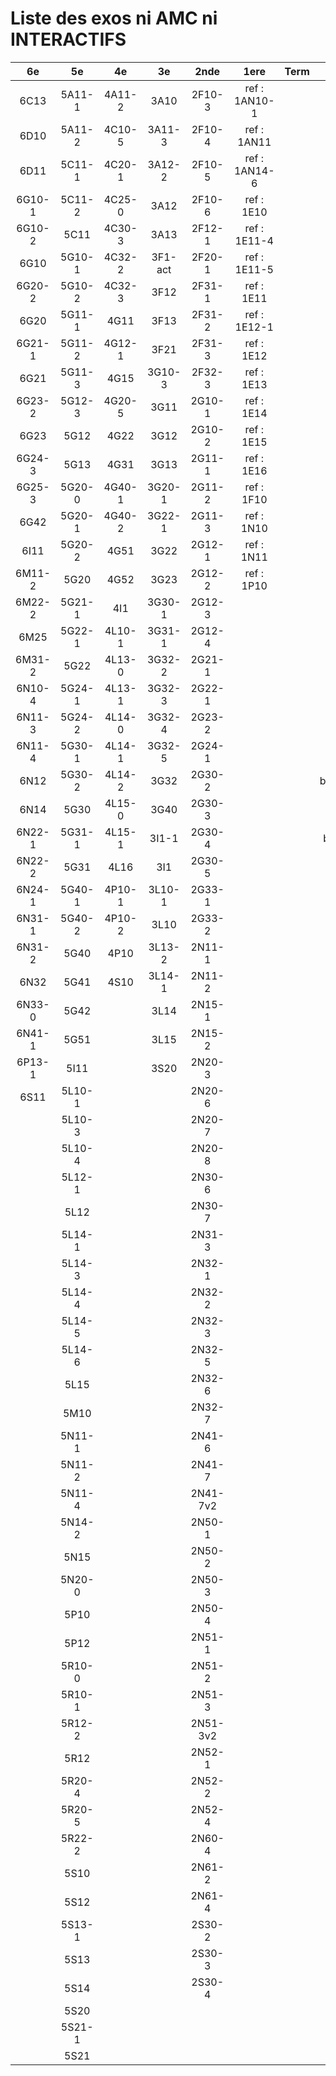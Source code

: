 # Liste des exos ni AMC ni INTERACTIFS

|6e|5e|4e|3e|2nde|1ere|Term|Reste|
|:-:|:-:|:-:|:-:|:-:|:-:|:-:|:-:|
|6C13|5A11-1|4A11-2|3A10|2F10-3|ref : 1AN10-1||MG32_3F13|
|6D10|5A11-2|4C10-5|3A11-3|2F10-4|ref : 1AN11||beta2F31|
|6D11|5C11-1|4C20-1|3A12-2|2F10-5|ref : 1AN14-6||beta3F23|
|6G10-1|5C11-2|4C25-0|3A12|2F10-6|ref : 1E10||beta3G15|
|6G10-2|5C11|4C30-3|3A13|2F12-1|ref : 1E11-4||beta3G41|
|6G10|5G10-1|4C32-2|3F1-act|2F20-1|ref : 1E11-5||beta3S20-1|
|6G20-2|5G10-2|4C32-3|3F12|2F31-1|ref : 1E11||beta3s21|
|6G20|5G11-1|4G11|3F13|2F31-2|ref : 1E12-1||beta4C31|
|6G21-1|5G11-2|4G12-1|3F21|2F31-3|ref : 1E12||beta4G20-3|
|6G21|5G11-3|4G15|3G10-3|2F32-3|ref : 1E13||beta4G20-4|
|6G23-2|5G12-3|4G20-5|3G11|2G10-1|ref : 1E14||beta5G30-2|
|6G23|5G12|4G22|3G12|2G10-2|ref : 1E15||beta6C33-1|
|6G24-3|5G13|4G31|3G13|2G11-1|ref : 1E16||beta6test2|
|6G25-3|5G20-0|4G40-1|3G20-1|2G11-2|ref : 1F10||beta6test2021|
|6G42|5G20-1|4G40-2|3G22-1|2G11-3|ref : 1N10||betaAsymptotesObliques|
|6I11|5G20-2|4G51|3G22|2G12-1|ref : 1N11||betaEqCarreDansC|
|6M11-2|5G20|4G52|3G23|2G12-2|ref : 1P10||betaEquations|
|6M22-2|5G21-1|4I1|3G30-1|2G12-3|||betaEquationsLog|
|6M25|5G22-1|4L10-1|3G31-1|2G12-4|||betaEqValAbs|
|6M31-2|5G22|4L13-0|3G32-2|2G21-1|||betaExo3d|
|6N10-4|5G24-1|4L13-1|3G32-3|2G22-1|||betaExoSimpleMatthieu|
|6N11-3|5G24-2|4L14-0|3G32-4|2G23-2|||betaModele10_simple_question-reponse|
|6N11-4|5G30-1|4L14-1|3G32-5|2G24-1|||betaModele11_parametrable|
|6N12|5G30-2|4L14-2|3G32|2G30-2|||betaModele20_plusieurs_types_de_questions|
|6N14|5G30|4L15-0|3G40|2G30-3|||betaModele21_parametrables|
|6N22-1|5G31-1|4L15-1|3I1-1|2G30-4|||betaModele30_constructions_géométriques|
|6N22-2|5G31|4L16|3I1|2G30-5|||betaModele31_parametrables|
|6N24-1|5G40-1|4P10-1|3L10-1|2G33-1|||betaModele40_tableau_proportionnalite|
|6N31-1|5G40-2|4P10-2|3L10|2G33-2|||betaModele41_tableau_signes_variations|
|6N31-2|5G40|4P10|3L13-2|2N11-1|||betaModele50_Mathsteps|
|6N32|5G41|4S10|3L14-1|2N11-2|||betaProbaAouB|
|6N33-0|5G42||3L14|2N15-1|||betaProbabilites|
|6N41-1|5G51||3L15|2N15-2|||betaProbabilitesJC|
|6P13-1|5I11||3S20|2N20-3|||betaPuissances|
|6S11|5L10-1|||2N20-6|||betarotation3d|
||5L10-3|||2N20-7|||betaSpline|
||5L10-4|||2N20-8|||betaSys2x2CombLin|
||5L12-1|||2N30-6|||betaTracerParabole|
||5L12|||2N30-7|||moule_a_exo_mathalea|
||5L14-1|||2N31-3|||moule_a_exo_mathalea2d|
||5L14-3|||2N32-1|||c3C10-2|
||5L14-4|||2N32-2|||c3I11|
||5L14-5|||2N32-3|||c3N10|
||5L14-6|||2N32-5|||c3N23|
||5L15|||2N32-6|||can6I01|
||5M10|||2N32-7|||CM020|
||5N11-1|||2N41-6|||CM021|
||5N11-2|||2N41-7|||ExC100|
||5N11-4|||2N41-7v2|||HPC100|
||5N14-2|||2N50-1|||PEA11-1|
||5N15|||2N50-2|||PEA11|
||5N20-0|||2N50-3|||PEA12|
||5P10|||2N50-4|||PEA13|
||5P12|||2N51-1|||PEG20|
||5R10-0|||2N51-2|||PEG21|
||5R10-1|||2N51-3|||PEG22|
||5R12-2|||2N51-3v2|||PEG23|
||5R12|||2N52-1|||PEG24|
||5R20-4|||2N52-2|||P003|
||5R20-5|||2N52-4|||P004|
||5R22-2|||2N60-4|||P005|
||5S10|||2N61-2|||P006|
||5S12|||2N61-4|||P007|
||5S13-1|||2S30-2|||P008|
||5S13|||2S30-3|||P009|
||5S14|||2S30-4|||P010|
||5S20||||||P011|
||5S21-1||||||P012|
||5S21||||||P013|
